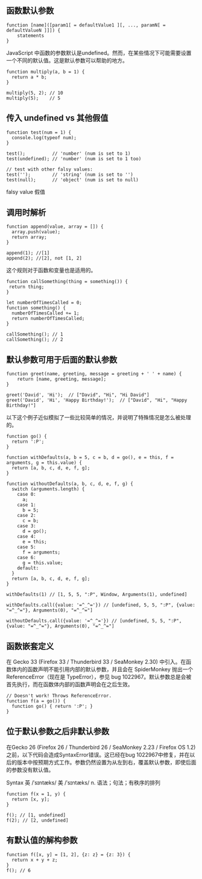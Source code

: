 ## 函数默认参数

```
function [name]([param1[ = defaultValue1 ][, ..., paramN[ = defaultValueN ]]]) { 
    statements 
}
```

JavaScript 中函数的参数默认是undefined。然而，在某些情况下可能需要设置一个不同的默认值。这是默认参数可以帮助的地方。


```
function multiply(a, b = 1) {
  return a * b;
}

multiply(5, 2); // 10
multiply(5);    // 5
```

## 传入 undefined vs 其他假值

```
function test(num = 1) {
  console.log(typeof num);
}

test();          // 'number' (num is set to 1)
test(undefined); // 'number' (num is set to 1 too)

// test with other falsy values:
test('');        // 'string' (num is set to '')
test(null);      // 'object' (num is set to null)
```

falsy value 假值

## 调用时解析

```
function append(value, array = []) {
  array.push(value);
  return array;
}

append(1); //[1]
append(2); //[2], not [1, 2]
```

这个规则对于函数和变量也是适用的。

```
function callSomething(thing = something()) {
 return thing;
}

let numberOfTimesCalled = 0;
function something() {
  numberOfTimesCalled += 1;
  return numberOfTimesCalled;
}

callSomething(); // 1
callSomething(); // 2
```

## 默认参数可用于后面的默认参数

```
function greet(name, greeting, message = greeting + ' ' + name) {
    return [name, greeting, message];
}

greet('David', 'Hi');  // ["David", "Hi", "Hi David"]
greet('David', 'Hi', 'Happy Birthday!');  // ["David", "Hi", "Happy Birthday!"]
```

以下这个例子近似模拟了一些比较简单的情况，并说明了特殊情况是怎么被处理的。

```
function go() {
  return ':P';
}

function withDefaults(a, b = 5, c = b, d = go(), e = this, f = arguments, g = this.value) {
  return [a, b, c, d, e, f, g];
}

function withoutDefaults(a, b, c, d, e, f, g) {
  switch (arguments.length) {
    case 0:
      a;
    case 1:
      b = 5;
    case 2:
      c = b;
    case 3:
      d = go();
    case 4:
      e = this;
    case 5:
      f = arguments;
    case 6:
      g = this.value;
    default:
  }
  return [a, b, c, d, e, f, g];
}

withDefaults(1) // [1, 5, 5, ":P", Window, Arguments(1), undefined]

withDefaults.call({value: '=^_^='}) // [undefined, 5, 5, ":P", {value: "=^_^="}, Arguments(0), "=^_^="]

withoutDefaults.call({value: '=^_^='}) // [undefined, 5, 5, ":P", {value: "=^_^="}, Arguments(0), "=^_^="]
```

## 函数嵌套定义

在 Gecko 33 (Firefox 33 / Thunderbird 33 / SeaMonkey 2.30) 中引入。在函数体内的函数声明不能引用内部的默认参数，并且会在 SpiderMonkey 抛出一个ReferenceError（现在是 TypeError），参见 bug 1022967。默认参数总是会被首先执行，而在函数体内部的函数声明会在之后生效。

```
// Doesn't work! Throws ReferenceError.
function f(a = go()) {
  function go() { return ':P'; }
}
```

## 位于默认参数之后非默认参数

在Gecko 26 (Firefox 26 / Thunderbird 26 / SeaMonkey 2.23 / Firefox OS 1.2)之前，以下代码会造成SyntaxError错误。这已经在bug 1022967中修复，并在以后的版本中按预期方式工作。参数仍然设置为从左到右，覆盖默认参数，即使后面的参数没有默认值。

Syntax 英 /ˈsɪntæks/  美 /ˈsɪntæks/ n. 语法；句法；有秩序的排列

```
function f(x = 1, y) { 
  return [x, y]; 
}

f(); // [1, undefined]
f(2); // [2, undefined]
```

## 有默认值的解构参数

```
function f([x, y] = [1, 2], {z: z} = {z: 3}) { 
  return x + y + z; 
}
f(); // 6
```